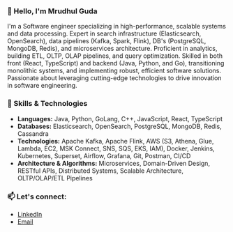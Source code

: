 ### 👋 Hello, I'm Mrudhul Guda

I'm a Software engineer specializing in high-performance, scalable systems and data processing. Expert in search infrastructure (Elasticsearch, OpenSearch), data pipelines (Kafka, Spark, Flink), DB's (PostgreSQL, MongoDB, Redis), and microservices architecture. Proficient in analytics, building ETL, OLTP, OLAP pipelines, and query optimization. Skilled in both front (React, TypeScript) and backend (Java, Python, and Go), transitioning monolithic systems, and implementing robust, efficient software solutions. Passionate about leveraging cutting-edge technologies to drive innovation in software engineering.

### 🔧 Skills & Technologies

- **Languages:** Java, Python, GoLang, C++, JavaScript, React, TypeScript
- **Databases:** Elasticsearch, OpenSearch, PostgreSQL, MongoDB, Redis, Cassandra
- **Technologies:** Apache Kafka, Apache Flink, AWS (S3, Athena, Glue, Lambda, EC2, MSK Connect, SNS, SQS, EKS, IAM), Docker, Jenkins, Kubernetes, Superset, Airflow, Grafana, Git, Postman, CI/CD
- **Architecture & Algorithms:** Microservices, Domain-Driven Design, RESTful APIs, Distributed Systems, Scalable Architecture, OLTP/OLAP/ETL Pipelines

### 📫 Let's connect:
- [LinkedIn](https://www.linkedin.com/in/mrudhul-guda)
- [Email](mailto:mg6.work@gmail.com)
